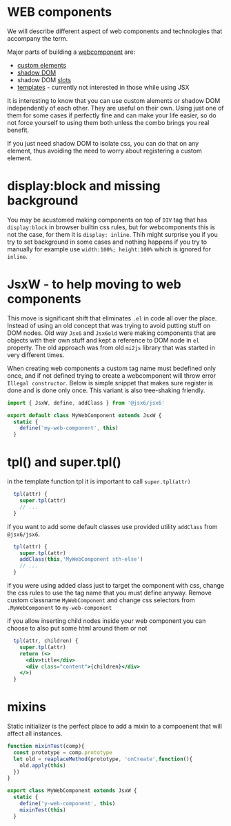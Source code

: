 # WEB components 

We will describe different aspect of web components and technologies that accompany the term.

Major parts of building a [webcomponent](https://developer.mozilla.org/en-US/docs/Web/API/Web_components) are:

- [custom elements](https://developer.mozilla.org/en-US/docs/Web/API/Web_components/Using_custom_elements)
- [shadow DOM](https://developer.mozilla.org/en-US/docs/Web/API/Web_components/Using_shadow_DOM) 
- shadow DOM [slots](https://developer.mozilla.org/en-US/docs/Web/API/HTMLSlotElement)
- [templates](https://developer.mozilla.org/en-US/docs/Web/API/Web_components/Using_templates_and_slots) - currently not interested in those while using JSX

It is interesting to know that you can use custom alements or shadow DOM independently of each other.
They are useful on their own. Using just one of them for some cases if perfectly fine and can 
make your life easier, so do not force yourself to using them both unless the combo brings you real benefit.

If you just need shadow DOM to isolate css, you can do that on any element, thus avoiding the need to worry
about registering a custom element.

# display:block and missing background

You may be acustomed making components on top of `DIV` tag that has `display:block` in browser builtin css rules, but for webcomponents this is not the case, for them it is `display: inline`. Thih might surprise you if you try to set background in some cases and nothing happens if you try to manually for example use `width:100%; height:100%` which is ignored for `inline`.


# JsxW - to help moving to web components

This move is significant shift that eliminates `.el` in code all over the place. Instead of using an old concept that was trying to avoid putting stuff on DOM nodes. Old way `Jsx6` and `Jsx6old` were making components that are objects with their own stuff and kept a reference to DOM node in `el` property. The old approach was from old `mi2js` library that was started in very different times.

When creating web components a custom tag name must bedefined only once, and if not defined trying to create a webcomponent will throw error `Illegal constructor`. Below is simple snippet that makes sure register is done and is done only once. This variant is also tree-shaking friendly.

```js
import { JsxW, define, addClass } from '@jsx6/jsx6'

export default class MyWebComponent extends JsxW {
  static {
    define('my-web-component', this)
  }
```

# tpl() and super.tpl()

in the template function tpl it is important to call `super.tpl(attr)`
```js
  tpl(attr) {
    super.tpl(attr)
    // ...
  }
```

if you want to add some default classes use provided utility `addClass` from `@jsx6/jsx6`.
```js
  tpl(attr) {
    super.tpl(attr)
    addClass(this,'MyWebComponent sth-else')
    // ...
  }
```

if you were using added class just to target the component with css, change the css rules to use the tag name that you must define anyway. Remove custom classname `MyWebComponent` and change css selectors from `.MyWebComponent` to `my-web-component`


if you allow inserting child nodes inside your web component you can choose to also put some html around them or not
```jsx
  tpl(attr, children) {
    super.tpl(attr)
    return (<>
      <div>title</div>
      <div class="content">{children}</div>
    </>)
  }
```

# mixins

Static initializer is the perfect place to add a mixin to a compoenent that will affect all instances.

```js
function mixinTest(comp){
  const prototype = comp.prototype
  let old = reaplaceMethod(prototype, 'onCreate',function(){
    old.apply(this)
  })
}

export class MyWebComponent extends JsxW {
  static {
    define('y-web-component', this)
    mixinTest(this)
  }
```